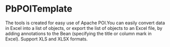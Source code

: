 # PbPOITemplate
The tools is created for easy use of Apache POI.You can easily convert data in Excel into a list of objects, or export the list of objects to an Excel file, by adding annotations to the Bean (specifying the title or column mark in Excel). Support XLS and XLSX formats.
